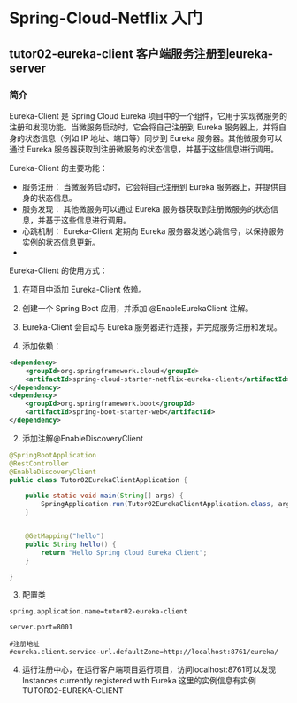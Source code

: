 # Spring-Cloud-Netflix 入门

## tutor02-eureka-client 客户端服务注册到eureka-server
### 简介
Eureka-Client 是 Spring Cloud Eureka 项目中的一个组件，它用于实现微服务的注册和发现功能。当微服务启动时，它会将自己注册到 Eureka 服务器上，并将自身的状态信息（例如 IP 地址、端口等）同步到 Eureka 服务器。其他微服务可以通过 Eureka 服务器获取到注册微服务的状态信息，并基于这些信息进行调用。

Eureka-Client 的主要功能：
- 服务注册： 当微服务启动时，它会将自己注册到 Eureka 服务器上，并提供自身的状态信息。
- 服务发现： 其他微服务可以通过 Eureka 服务器获取到注册微服务的状态信息，并基于这些信息进行调用。
- 心跳机制： Eureka-Client 定期向 Eureka 服务器发送心跳信号，以保持服务实例的状态信息更新。
- 
Eureka-Client 的使用方式：
1. 在项目中添加 Eureka-Client 依赖。
2. 创建一个 Spring Boot 应用，并添加 @EnableEurekaClient 注解。
3. Eureka-Client 会自动与 Eureka 服务器进行连接，并完成服务注册和发现。



1. 添加依赖：
```xml
<dependency>
    <groupId>org.springframework.cloud</groupId>
    <artifactId>spring-cloud-starter-netflix-eureka-client</artifactId>
</dependency>
<dependency>
    <groupId>org.springframework.boot</groupId>
    <artifactId>spring-boot-starter-web</artifactId>
</dependency>
```
2. 添加注解@EnableDiscoveryClient
```java
@SpringBootApplication
@RestController
@EnableDiscoveryClient
public class Tutor02EurekaClientApplication {

    public static void main(String[] args) {
        SpringApplication.run(Tutor02EurekaClientApplication.class, args);
    }


    @GetMapping("hello")
    public String hello() {
        return "Hello Spring Cloud Eureka Client";
    }

}
```
3. 配置类
```properties
spring.application.name=tutor02-eureka-client

server.port=8001

#注册地址
#eureka.client.service-url.defaultZone=http://localhost:8761/eureka/
```
4. 运行注册中心，在运行客户端项目运行项目，访问localhost:8761可以发现Instances currently registered with Eureka 这里的实例信息有实例TUTOR02-EUREKA-CLIENT
